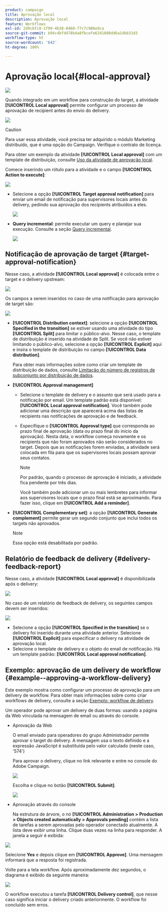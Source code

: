 ```yaml
---
product: campaign
title: Aprovação local
description: Aprovação local
feature: Workflows
exl-id: 2d9cbfc8-1f99-4b38-8460-77c7c986e9ca
source-git-commit: b94c4bfd478b4a8fbcefe6341608dd6a14bb31d3
workflow-type: ht
source-wordcount: '642'
ht-degree: 100%

---
```


# Aprovação local{#local-approval}

![](../../assets/common.svg)

Quando integrado em um workflow para construção do target, a atividade **[!UICONTROL Local approval]** permite configurar um processo de aprovação de recipient antes do envio do delivery.

![](assets/local_validation_0.png)

>[!CAUTION]
>
>Para usar essa atividade, você precisa ter adquirido o módulo Marketing distribuído, que é uma opção do Campaign. Verifique o contrato de licença.

Para obter um exemplo da atividade **[!UICONTROL Local approval]** com um template de distribuição, consulte [Uso da atividade de aprovação local](using-the-local-approval-activity.md).

Comece inserindo um rótulo para a atividade e o campo **[!UICONTROL Action to execute]**:

![](assets/local_validation_1.png)

* Selecione a opção **[!UICONTROL Target approval notification]** para enviar um email de notificação para supervisores locais antes do delivery, pedindo sua aprovação dos recipients atribuídos a eles.

   ![](assets/local_validation_intro_2.png)

* **Query incremental**: permite executar um query e planejar sua execução. Consulte a seção [Query incremental](incremental-query.md).

   ![](assets/local_validation_intro_3.png)

## Notificação de aprovação de target {#target-approval-notification}

Nesse caso, a atividade **[!UICONTROL Local approval]** é colocada entre o target e o delivery upstream:

![](assets/local_validation_2.png)

Os campos a serem inseridos no caso de uma notificação para aprovação de target são:

![](assets/local_validation_3.png)

* **[!UICONTROL Distribution context]**: selecione a opção **[!UICONTROL Specified in the transition]** se estiver usando uma atividade do tipo **[!UICONTROL Split]** para limitar o público-alvo. Nesse caso, o template de distribuição é inserido na atividade de Split. Se você não estiver limitando o público-alvo, selecione a opção **[!UICONTROL Explicit]** aqui e insira o template de distribuição no campo **[!UICONTROL Data distribution]**.

   Para obter mais informações sobre como criar um template de distribuição de dados, consulte [Limitação do número de registros de subconjunto por distribuição de dados](split.md#limiting-the-number-of-subset-records-per-data-distribution).

* **[!UICONTROL Approval management]**

   * Selecione o template de delivery e o assunto que será usado para a notificação por email. Um template padrão está disponível: **[!UICONTROL Local approval notification]**. Você também pode adicionar uma descrição que aparecerá acima das listas de recipients nas notificações de aprovação e de feedback.
   * Especifique o **[!UICONTROL Approval type]** que corresponda ao prazo final de aprovação (data ou prazo final do início da aprovação). Nesta data, o workflow começa novamente e os recipients que não foram aprovados não serão considerados no target. Depois que as notificações forem enviadas, a atividade será colocada em fila para que os supervisores locais possam aprovar seus contatos.

      >[!NOTE]
      >
      >Por padrão, quando o processo de aprovação é iniciado, a atividade fica pendente por três dias.

      Você também pode adicionar um ou mais lembretes para informar aos supervisores locais que o prazo final está se aproximando. Para fazer isso, clique em **[!UICONTROL Add a reminder]**.

* **[!UICONTROL Complementary set]**: a opção **[!UICONTROL Generate complement]** permite gerar um segundo conjunto que inclui todos os targets não aprovados.

   >[!NOTE]
   >
   >Essa opção está desabilitada por padrão.

## Relatório de feedback de delivery {#delivery-feedback-report}

Nesse caso, a atividade **[!UICONTROL Local approval]** é disponibilizada após o delivery:

![](assets/local_validation_4.png)

No caso de um relatório de feedback de delivery, os seguintes campos devem ser inseridos:

![](assets/local_validation_workflow_4.png)

* Selecione a opção **[!UICONTROL Specified in the transition]** se o delivery foi inserido durante uma atividade anterior. Selecione **[!UICONTROL Explicit]** para especificar o delivery na atividade de aprovação local.
* Selecione o template de delivery e o objeto do email de notificação. Há um template padrão: **[!UICONTROL Local approval notification]**.

## Exemplo: aprovação de um delivery de workflow {#example--approving-a-workflow-delivery}

Este exemplo mostra como configurar um processo de aprovação para um delivery de workflow. Para obter mais informações sobre como criar workflows de delivery, consulte a seção [Exemplo: workflow de delivery](delivery.md#example--delivery-workflow).

Um operador pode aprovar um delivery de duas formas: usando a página da Web vinculada na mensagem de email ou através do console.

* Aprovação da Web

   O email enviado para operadores do grupo Administrador permite aprovar o target do delivery. A mensagem usa o texto definido e a expressão JavaScript é substituída pelo valor calculado (neste caso, &#39;574&#39;)

   Para aprovar o delivery, clique no link relevante e entre no console do Adobe Campaign.

   ![](assets/new-workflow-valid-webaccess.png)

   Escolha e clique no botão **[!UICONTROL Submit]**.

   ![](assets/new-workflow-valid-webaccess-confirm.png)

* Aprovação através do console

   Na estrutura de árvore, o nó **[!UICONTROL Administration > Production > Objects created automatically > Approvals pending]** contém a lista de tarefas a serem aprovadas pelo operador conectado atualmente. A lista deve exibir uma linha. Clique duas vezes na linha para responder. A janela a seguir é exibida:

![](assets/new-workflow-7.png)

Selecione **Yes** e depois clique em **[!UICONTROL Approve]**. Uma mensagem informará que a resposta foi registrada.

Volte para a tela workflow. Após aproximadamente dez segundos, o diagrama é exibido da seguinte maneira:

![](assets/new-workflow-8.png)

O workflow executou a tarefa **[!UICONTROL Delivery control]**, que nesse caso significa iniciar o delivery criado anteriormente. O workflow foi concluído sem erros.
